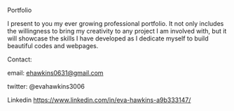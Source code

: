 Portfolio


I present to you my ever growing professional portfolio. It not only includes the willingness to bring my creativity to any project I am involved with, but it will showcase the skills I have developed as I dedicate myself to build beautiful codes and webpages.

Contact:

email: ehawkins0631@gmail.com

twitter: @evahawkins3006

Linkedin https://www.linkedin.com/in/eva-hawkins-a9b333147/
